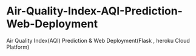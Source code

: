 # Air-Quality-Index-AQI-Prediction-Web-Deployment
Air Quality Index(AQI) Prediction &amp; Web Deployment(Flask , heroku Cloud Platform)
